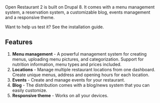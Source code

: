 Open Restaurant 2 is built on Drupal 8. It comes with a menu management system, a reservation system, a customizable blog, events management and a responsive theme.

Want to help us test it? See the installation guide.

## Features

1. **Menu management** - A powerful management system for creating menus, uploading menu pictures, and categorization. Support for nutrition information, menu types and prices included.
2. **Locations** - Manage multiple restaurant locations from one dashboard. Create unique menus, address and opening hours for each location.
4. **Events** - Create and manage events for your restaurant.
5. **Blog** - The distribution comes with a blog/news system that you can easily customize.
6. **Responsive theme** - Works on all your devices.
